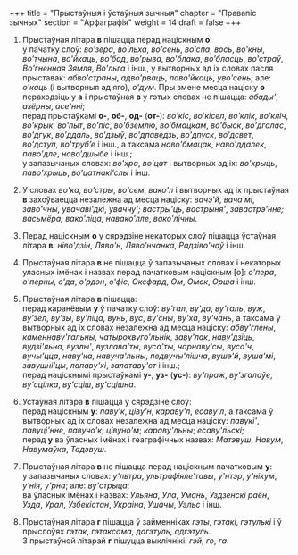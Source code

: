 +++
title = "Прыстаўныя і ўстаўныя зычныя"
chapter = "Правапic зычных"
section = "Арфаграфія"
weight = 14
draft = false
+++

1. Прыстаўная літара __в__ пішацца перад націскным __о__:
<br>у пачатку слоў: _во'зера_, _во'льха_, _во'сень_, _во'спа_, _вось_, _во'кны_, _во'тчына_, _во'йкаць_, _во'бад_, _во'рыва_, _во'блака_, _во'бласць_, _во'страў_, _Во'гненная Зямля_, _Во'льга_ і інш., у вытворных ад іх словах пасля прыставак: _абво'страны_, _адво'рваць_, _паво'йкаць_, _уво'сень_; але: _о'каць_ (і вытворныя ад яго), _о'дум_. Пры змене месца націску __о__ пераходзіць у __а__ і прыстаўная __в__ у гэтых словах не пішацца: _абады'_, _азёрны_, _асе'нні_;
<br>перад прыстаўкамі __о-__, __об-__, __од-__ (__от-__): _во'кіс_, _во'кісел_, _во'клік_, _во'кліч_, _во'крык_, _во'пыт_, _во'піс_, _во'бземлю_, _во'бмацкам_, _во'быск_, _во'дгалас_, _во'дгук_, _во'ддаль_, _во'дзыў_, _во'дпаведзь_, _во'дпуск_, _во'дсвет_, _во'дступ_, _во'труб’е_ і інш., а таксама _наво'бмацак_, _наво'ддалек_, _паво'дле_, _наво'дшыбе_ і інш.;
<br>у запазычаных словах: _во'хра_, _во'цат_ і вытворных ад іх: _во'хрыць_, _паво'хрыць_, _вo'цатнакі'слы_ і інш.

2. У словах _во'ка_, _во'стры_, _во'сем_, _вако'л_ і вытворных ад іх прыстаўная __в__ захоўваецца незалежна ад месца націску: _вачэ'й_, _вача'мі_, _заво'чны_, _увачаві'дкі_, _уваччу'; вастры'ць_, _вастрыня'_, _завастрэ'нне; васьмёра; вако'ліца_, _навако'лле_, _вако'лічны_.

3. Перад націскным __о__ у сярэдзіне некаторых слоў пішацца ўстаўная літара __в__: _ніво'дзін_, _Ляво'н_, _Ляво'нчанка_, _Радзіво'наў_ і інш.

4. Прыстаўная літара __в__ не пішацца ў запазычаных словах і некаторых уласных імёнах і назвах перад пачатковым націскным [о]: _о'пера_, _о'перны_, _о'да_, _о'рдэн_, _о'фіс_, _Оксфард_, _Ом_, _Омск_, _Орша_ і інш.

5. Прыстаўная літара __в__ пішацца:
<br>перад каранёвым __у__ ў пачатку слоў: _ву'гал_, _ву'да_, _ву'галь_, _вуж_, _ву'зел_, _ву'зы_, _ву'ліца_, _вунь_, _вус_, _ву'сны_, _ву'ха_, _ву'чань_, а таксама ў вытворных ад іх словах незалежна ад месца націску: _абву'глены_, _каменнаву'гальны_, _чатырохвуго'льнік_, _заву'лак_, _наву'дзіць_, _вудзі'льна_, _вузлы'_, _вузлава'ты_, _вуса'ты_, _чарнаву'сы_, _вуса'ч_, _вучы'цца_, _наву'ка_, _навуча'льны_, _педвучы'лішча_, _вушэ'й_, _вуша'мі_, _завушні'цы_, _лапаву'хі_, _залатаву'ст_ і інш.;
<br>перад націскнымі прыстаўкамі __у-__, __уз-__ (__ус-__): _ву'праж_, _ву'згалаўе_, _ву'сцілка_, _ву'сціш_, _ву'сцішна_.

6. Устаўная літара __в__ пішацца ў сярэдзіне слоў:
<br>перад націскным __у__: _паву'к_, _ціву'н_, _караву'л_, _есаву'л_, а таксама ў вытворных ад іх словах незалежна ад месца націску: _павукі'_, _павуці'нне_, _павучо'к_; _цівуно'м_; _караву'льны_; _есаву'льскі_;
<br>перад __у__ ва ўласных імёнах і геаграфічных назвах: _Матэвуш_, _Навум_, _Навумаўка_, _Тадэвуш_.

7. Прыстаўная літара __в__ не пішацца перад націскным пачатковым __у__:
<br>у запазычаных словах: _у'льтра_, _ультрафіяле'тавы_, _у'нтэр_, _у'нікум_, _у'нія_, _у'рна_; але: _ву'стрыца_;
<br>ва ўласных імёнах і назвах: _Ульяна_, _Ула_, _Умань_, _Уздзенскі раён_, _Узда_, _Урал_, _Узбекістан_, _Украіна_, _Ушачы_, _Уэльс_ і інш.

8. Прыстаўная літара __г__ пішацца ў займенніках _гэты_, _гэтакі_, _гэтулькі_ і ў прыслоўях _гэтак_, _гэтаксама_, _дагэтуль_, _адгэтуль_.
<br>З прыстаўной літарай __г__ пішуцца выклічнікі: _гэй_, _го_, _га_.